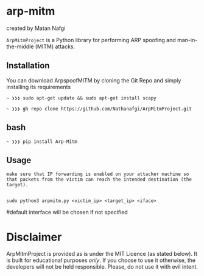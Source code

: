 # arp-mitm
created by Matan Nafgi

`ArpMitmProject` is a Python library for performing ARP spoofing and man-in-the-middle (MITM) attacks.

## Installation

You can download ArpspoofMITM by cloning the Git Repo and simply installing its requirements
```
~ ❯❯❯ sudo apt-get update && sudo apt-get install scapy

~ ❯❯❯ gh repo clone https://github.com/Nathanafgi/ArpMitmProject.git
```
## bash
```
~ ❯❯❯ pip install Arp-Mitm
```

## Usage
```
make sure that IP forwarding is enabled on your attacker machine so that packets from the victim can reach the intended destination (the target).


sudo python3 arpmitm.py <victim_ip> <target_ip> <iface>
```
#default interface will be chosen if not specified

# Disclaimer

ArpMitmProject is provided as is under the MIT Licence (as stated below). 
It is built for educational purposes *only*. If you choose to use it otherwise, the developers will not be held responsible. Please, do not use it with evil intent.

